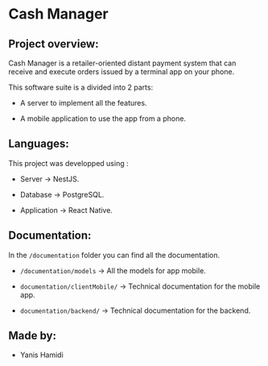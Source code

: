 # Cash Manager



## Project overview:



Cash Manager is a retailer-oriented distant payment system that can receive and execute orders issued by a terminal app on your phone.

This software suite is a divided into 2 parts:

- A server to implement all the features.

- A mobile application to use the app from a phone.



## Languages:

This project was developped using :

- Server → NestJS.

- Database → PostgreSQL.

- Application → React Native.

## Documentation:

In the `/documentation` folder you can find all the documentation.

- `/documentation/models` → All the models for app mobile.

- `documentation/clientMobile/` → Technical documentation for the mobile app.

- `documentation/backend/` → Technical documentation for the backend.




## Made by:

- Yanis Hamidi


